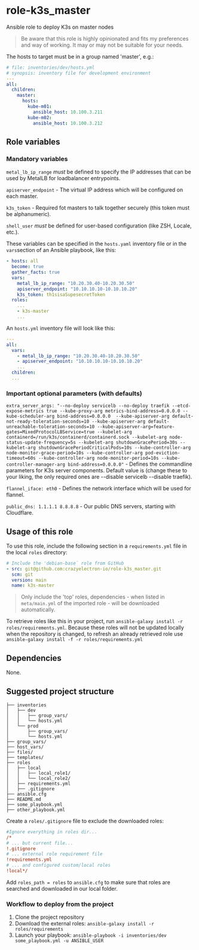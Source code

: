 # role-k3s_master

Ansible role to deploy K3s on master nodes

> Be aware that this role is highly opinionated and fits my preferences and way of working.
> It may or may not be suitable for your needs.

The hosts to target must be in a group named 'master', e.g.:

```yaml
# file: inventories/dev/hosts.yml
# synopsis: inventory file for development environment
---
all:
  children:
    master:
      hosts:
        kube-m01:
          ansible_host: 10.100.3.211
        kube-m02:
          ansible_host: 10.100.3.212
```

## Role variables

### Mandatory variables

`metal_lb_ip_range` _must_ be defined to specify the IP addresses that can be used by MetalLB for loadbalancer entrypoints.

`apiserver_endpoint` - The virtual IP address which will be configured on each master.

`k3s_token` - Required fot masters to talk together securely (this token must be alphanumeric).

`shell_user` _must_ be defined for user-based configuration (like ZSH, Locale, etc.).

These variables can be specified in the `hosts.yaml` inventory file or in the `vars`section of an Ansible playbook, like this:

```yaml
- hosts: all
  become: true
  gather_facts: true
  vars:
    metal_lb_ip_range: "10.20.30.40-10.20.30.50"
    apiserver_endpoint: "10.10.10.10-10.10.10.20"
    k3s_token: th1sisaSupesecretToken
  roles:
    ...
    - k3s-master
    ...
```

An `hosts.yml` inventory file will look like this:

```yaml
---
all:
  vars:
    - metal_lb_ip_range: "10.20.30.40-10.20.30.50"
    - apiserver_endpoint: "10.10.10.10-10.10.10.20"
    ...
  children:
  ...
```

### Important optional parameters (with defaults)

`extra_server_args: "--no-deploy servicelb --no-deploy traefik --etcd-expose-metrics true --kube-proxy-arg metrics-bind-address=0.0.0.0 --kube-scheduler-arg bind-address=0.0.0.0  --kube-apiserver-arg default-not-ready-toleration-seconds=10 --kube-apiserver-arg default-unreachable-toleration-seconds=10 --kube-apiserver-arg=feature-gates=MixedProtocolLBService=true --kubelet-arg containerd=/run/k3s/containerd/containerd.sock --kubelet-arg node-status-update-frequency=5s --kubelet-arg shutdownGracePeriod=30s --kubelet-arg shutdownGracePeriodCriticalPods=10s --kube-controller-arg node-monitor-grace-period=10s --kube-controller-arg pod-eviction-timeout=60s --kube-controller-arg node-monitor-period=10s --kube-controller-manager-arg bind-address=0.0.0.0"` - Defines the commandline parameters for K3s server components.
Default value is (change these to your liking, the only required ones are --disable servicelb --disable traefik).

`flannel_iface: eth0` - Defines the network interface which will be used for flannel.

`public_dns: 1.1.1.1 8.8.8.8` - Our public DNS servers, starting with Cloudflare.

## Usage of this role

To use this role, include the following section in a `requirements.yml` file in the local `roles` directory:

```yaml
# Include the 'debian-base` role from GitHub
- src: git@github.com:crazyelectron-io/role-k3s_master.git
  scm: git
  version: main
  name: k3s-master
```

> Only include the 'top' roles, dependencies - when listed in `meta/main.yml` of the imported role - will be downloaded automatically.

To retrieve roles like this in your project, run `ansible-galaxy install -r roles/requirements.yml`.
Because these roles will not be updated locally when the repository is changed, to refresh an already retrieved role use `ansible-galaxy install -f -r roles/requirements.yml`

## Dependencies

None.

## Suggested project structure

```shell
├── inventories
│   ├── dev
│   │   ├── group_vars/
│   │   └── hosts.yml
│   └── prod
│       ├── group_vars/
│       └── hosts.yml
├── group_vars/
├── host_vars/
├── files/
├── templates/
├── roles
│   ├── local
│   │   ├── local_role1/
│   │   └── local_role2/
│   ├── requirements.yml
│   ├── .gitignore
├── ansible.cfg
├── README.md
├── some_playbook.yml
├── other_playbook.yml
```

Create a `roles/.gitignore` file to exclude the downloaded roles:

```ini
#Ignore everything in roles dir...
/*
# ... but current file...
!.gitignore
# ... external role requirement file
!requirements.yml
# ... and configured custom/local roles
!local*/
```

Add `roles_path = roles` to `ansible.cfg` to make sure that roles are searched and downloaded in our local folder.

### Workflow to deploy from the project

1. Clone the project repository
2. Download the external roles: `ansible-galaxy install -r roles/requirements`
3. Launch your playbook: `ansible-playbook -i inventories/dev some_playbook.yml -u ANSIBLE_USER`
